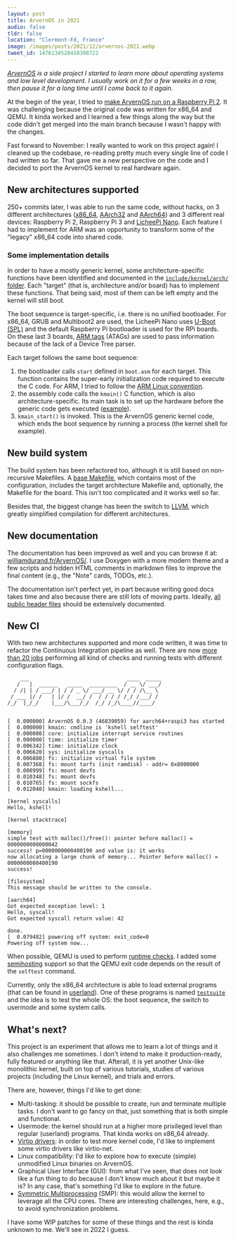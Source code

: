 ```yaml
---
layout: post
title: ArvernOS in 2021
audio: false
tldr: false
location: "Clermont-Fd, France"
image: /images/posts/2021/12/arvernos-2021.webp
tweet_id: 1476134528410398722
---
```


_[ArvernOS](https://github.com/willdurand/ArvernOS) is a side project I started to learn more about operating systems and low level development. I usually work on it for a few weeks in a row, then pause it for a long time until I come back to it again._

At the begin of the year, I tried to [make ArvernOS run on a Raspberry Pi 2](/2021/01/23/bare-metal-raspberry-pi-2-programming/). It was challenging because the original code was written for x86_64 and QEMU. It kinda worked and I learned a few things along the way but the code didn't get merged into the main branch because I wasn't happy with the changes.

Fast forward to November: I really wanted to work on this project again! I cleaned up the codebase, re-reading pretty much every single line of code I had written so far. That gave me a new perspective on the code and I decided to port the ArvernOS kernel to real hardware again.

## New architectures supported

250+ commits later, I was able to run the same code, without hacks, on 3 different architectures ([x86_64](https://github.com/willdurand/ArvernOS/tree/master/src/kernel/arch/x86_64), [AArch32](https://github.com/willdurand/ArvernOS/tree/master/src/kernel/arch/aarch32) and [AArch64](https://github.com/willdurand/ArvernOS/tree/master/src/kernel/arch/aarch64)) and 3 different real devices: Raspberry Pi 2, Raspberry Pi 3 and [LicheePi Nano](https://twitter.com/couac/status/1464592680403578887). Each feature I had to implement for ARM was an opportunity to transform some of the "legacy" x86_64 code into shared code.

### Some implementation details

In order to have a mostly generic kernel, some architecture-specific functions have been identified and documented in the [`include/kernel/arch/` folder](https://github.com/willdurand/ArvernOS/tree/master/include/kernel/arch). Each "target" (that is, architecture and/or board) has to implement these functions. That being said, most of them can be left empty and the kernel will still boot.

The boot sequence is target-specific, i.e. there is no unified bootloader. For x86_64, GRUB and Multiboot2 are used, the LicheePi Nano uses [U-Boot (SPL)](https://linux-sunxi.org/U-Boot) and the default Raspberry Pi bootloader is used for the RPi boards. On these last 3 boards, [ARM tags](http://www.simtec.co.uk/products/SWLINUX/files/booting_article.html#appendix_tag_reference) (ATAGs) are used to pass information because of the lack of a Device Tree parser.

Each target follows the same boot sequence:

1. the bootloader calls `start` defined in `boot.asm` for each target. This function contains the super-early initialization code required to execute the C code. For ARM, I tried to follow the [ARM Linux convention](https://www.kernel.org/doc/html/latest/arm/booting.html).
2. the assembly code calls the `kmain()` C function, which is also architecture-specific. Its main task is to set up the hardware before the generic code gets executed ([example](https://github.com/willdurand/ArvernOS/blob/46839059e843fe89b6580511c6d159d5605401bf/src/kernel/arch/aarch32/board/raspi2/kmain.c)).
3. `kmain_start()` is invoked. This is the ArvernOS generic kernel code, which ends the boot sequence by running a process (the kernel shell for example).

## New build system

The build system has been refactored too, although it is still based on non-recursive Makefiles. A [base Makefile](https://github.com/willdurand/ArvernOS), which contains most of the configuration, includes the target architecture Makefile and, optionally, the Makefile for the board. This isn't too complicated and it works well so far.

Besides that, the biggest change has been the switch to [LLVM](https://llvm.org/), which greatly simplified compilation for different architectures.

## New documentation

The documentation has been improved as well and you can browse it at: [williamdurand.fr/ArvernOS/](https://williamdurand.fr/ArvernOS/). I use Doxygen with a more modern theme and a few scripts and hidden HTML comments in markdown files to improve the final content (e.g., the "Note" cards, TODOs, etc.).

The documentation isn't perfect yet, in part because writing good docs takes time and also because there are still lots of moving parts. Ideally, [all public header files](https://github.com/willdurand/ArvernOS/tree/master/include) should be extensively documented.

## New CI

With two new architectures supported and more code written, it was time to refactor the Continuous Integration pipeline as well. There are now [more than 20 jobs](https://app.circleci.com/pipelines/github/willdurand/ArvernOS/1469/workflows/61e45fbc-367a-43e4-9a29-c2acef5e2512) performing all kind of checks and running tests with different configuration flags.

```
    ___                               ____  _____
   /   |  ______   _____  _________  / __ \/ ___/
  / /| | / ___/ | / / _ \/ ___/ __ \/ / / /\__ \
 / ___ |/ /   | |/ /  __/ /  / / / / /_/ /___/ /
/_/  |_/_/    |___/\___/_/  /_/ /_/\____//____/


[  0.000000] ArvernOS 0.0.3 (46839059) for aarch64+raspi3 has started
[  0.000000] kmain: cmdline is 'kshell selftest'
[  0.000000] core: initialize interrupt service routines
[  0.000000] time: initialize timer
[  0.006342] time: initialize clock
[  0.006620] sys: initialize syscalls
[  0.006880] fs: initialize virtual file system
[  0.007368] fs: mount tarfs (init ramdisk) - addr= 0x8000000
[  0.008999] fs: mount devfs
[  0.010348] fs: mount devfs
[  0.010765] fs: mount sockfs
[  0.012040] kmain: loading kshell...

[kernel syscalls]
Hello, kshell!

[kernel stacktrace]

[memory]
simple test with malloc()/free(): pointer before malloc() = 0000000000000042
success! p=0000000000400190 and value is: it works
now allocating a large chunk of memory... Pointer before malloc() = 0000000000400190
success!

[filesystem]
This message should be written to the console.

[aarch64]
Got expected exception level: 1
Hello, syscall!
Got expected syscall return value: 42

done.
[  0.079482] powering off system: exit_code=0
Powering off system now...
```

When possible, QEMU is used to perform [runtime checks](https://github.com/willdurand/ArvernOS/blob/46839059e843fe89b6580511c6d159d5605401bf/src/kernel/kshell/selftest.c). I added some [semihosting](https://balau82.wordpress.com/2010/11/04/qemu-arm-semihosting/) support so that the QEMU exit code depends on the result of the `selftest` command.

Currently, only the x86_64 architecture is able to load external programs (that can be found in [userland](https://github.com/willdurand/ArvernOS/tree/master/src/userland)). One of these programs is named [`testsuite`](https://github.com/willdurand/ArvernOS/tree/master/src/userland/testsuite) and the idea is to test the whole OS: the boot sequence, the switch to usermode and some system calls.

## What's next?

This project is an experiment that allows me to learn a lot of things and it also challenges me sometimes. I don't intend to make it production-ready, fully featured or anything like that. Afterall, it is yet another Unix-like monolithic kernel, built on top of various tutorials, studies of various projects (including the Linux kernel), and trials and errors.

There are, however, things I'd like to get done:

- Multi-tasking: it should be possible to create, run and terminate multiple tasks. I don't want to go fancy on that, just something that is both simple and functional.
- Usermode: the kernel should run at a higher more privileged level than regular (userland) programs. That kinda works on x86_64 already.
- [Virtio drivers](https://www.redhat.com/en/blog/virtio-devices-and-drivers-overview-headjack-and-phone): in order to test more kernel code, I'd like to implement some virtio drivers like virtio-net.
- Linux compatibility: I'd like to explore how to execute (simple) unmodified Linux binaries on ArvernOS.
- Graphical User Interface (GUI): from what I've seen, that does not look like a fun thing to do because I don't know much about it but maybe it is? In any case, that's something I'd like to explore in the future.
- [Symmetric Multiprocessing](https://en.m.wikipedia.org/wiki/Symmetric_multiprocessing) (SMP): this would allow the kernel to leverage all the CPU cores. There are interesting challenges, here, e.g.,  to avoid synchronization problems.

I have some WIP patches for some of these things and the rest is kinda unknown to me. We'll see in 2022 I guess.
